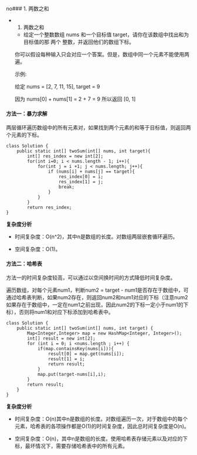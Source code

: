 no### 1. 两数之和
 * 1. 两数之和
     * 给定一个整数数组 nums 和一个目标值 target，请你在该数组中找出和为目标值的那 两个 整数，并返回他们的数组下标。

     你可以假设每种输入只会对应一个答案。但是，数组中同一个元素不能使用两遍。

     示例:

     给定 nums = [2, 7, 11, 15], target = 9

     因为 nums[0] + nums[1] = 2 + 7 = 9
     所以返回 [0, 1]

#### 方法一：暴力求解

两层循环遍历数组中的所有元素对，如果找到两个元素的和等于目标值，则返回两个元素的下标。

```
class Solution {
    public static int[] twoSum(int[] nums, int target){
        int[] res_index = new int[2];
        for(int i=0; i < nums.length - 1; i++){
            for(int j = i +1; j < nums.length; j++){
                if (nums[i] + nums[j] == target){
                    res_index[0] = i;
                    res_index[1] = j;
                    break;
                }
            }
        }
        return res_index;
}
```

**复杂度分析**

- 时间复杂度：O(n^2)，其中n是数组的长度。对数组两层嵌套循环遍历。

- 空间复杂度：O(1)。


#### 方法二：哈希表

方法一的时间复杂度较高，可以通过以空间换时间的方式降低时间复杂度。

遍历数组，对每个元素num1，判断num2 = target - num1是否存在于数组中，可通过哈希表判断，如果num2存在，则返回num2和num1对应的下标（注意num2如果存在于数组中，一定在num1之前出现，因此num2的下标一定小于num1的下标），否则将num1和对应下标添加到哈希表中。

```
class Solution {
    public static int[] twoSum(int[] nums, int target) {
        Map<Integer,Integer> map = new HashMap<Integer, Integer>();
        int[] result = new int[2];
        for (int i = 0; i <nums.length ; i++) {
            if(map.containsKey(nums[i])){
                result[0] = map.get(nums[i]);
                result[1] = i;
                return result;
            }
            map.put(target-nums[i],i);
        }
        return result;
    }
}
```

**复杂度分析**

- 时间复杂度：O(n)其中n是数组的长度。对数组遍历一次，对于数组中的每个元素，哈希表的各项操作都是O(1)的时间复杂度，因此总时间复杂度是O(n)。

- 空间复杂度：O(n)，其中n是数组的长度。使用哈希表存储元素以及对应的下标，最坏情况下，需要存储哈希表中的所有元素。
